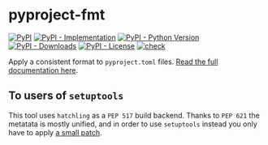 # pyproject-fmt

[![PyPI](https://img.shields.io/pypi/v/pyproject-fmt?style=flat-square)](https://pypi.org/project/pyproject-fmt)
[![PyPI - Implementation](https://img.shields.io/pypi/implementation/pyproject-fmt?style=flat-square)](https://pypi.org/project/pyproject-fmt)
[![PyPI - Python Version](https://img.shields.io/pypi/pyversions/pyproject-fmt?style=flat-square)](https://pypi.org/project/pyproject-fmt)
[![PyPI - Downloads](https://img.shields.io/pypi/dm/pyproject-fmt?style=flat-square)](https://pypistats.org/packages/pyproject-fmt)
[![PyPI - License](https://img.shields.io/pypi/l/pyproject-fmt?style=flat-square)](https://opensource.org/licenses/MIT)
[![check](https://github.com/tox-dev/pyproject-fmt/actions/workflows/check.yml/badge.svg)](https://github.com/tox-dev/pyproject-fmt/actions/workflows/check.yml)

Apply a consistent format to `pyproject.toml` files.
[Read the full documentation here](https://pyproject-fmt.readthedocs.io/en/latest/).

## To users of `setuptools`

This tool uses `hatchling` as a `PEP 517` build backend. Thanks to `PEP 621` the metatata is mostly unified, and in order to use `setuptools` instead you only have to apply [a small patch](./use_setuptools.patch).
